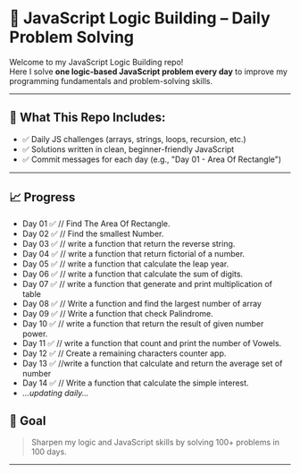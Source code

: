# 🧠 JavaScript Logic Building – Daily Problem Solving

Welcome to my JavaScript Logic Building repo!  
Here I solve **one logic-based JavaScript problem every day** to improve my programming fundamentals and problem-solving skills.

---

## 📅 What This Repo Includes:

- ✅ Daily JS challenges (arrays, strings, loops, recursion, etc.)
- ✅ Solutions written in clean, beginner-friendly JavaScript
- ✅ Commit messages for each day (e.g., "Day 01 - Area Of Rectangle")

---

## 📈 Progress

- Day 01 ✅ // Find The Area Of Rectangle.
- Day 02 ✅ // Find the smallest Number.
- Day 03 ✅ // write a function that return the reverse string.
- Day 04 ✅ // write a function that return fictorial of a number.
- Day 05 ✅ // write a function that calculate the leap year.
- Day 06 ✅ // write a function that calculate the sum of digits.
- Day 07 ✅ // write a function that generate and print multiplication of table
- Day 08 ✅ // Write a function and find the largest number of array
- Day 09 ✅ // Write a function that check Palindrome.
- Day 10 ✅ // write a function that return the result of given number power.
- Day 11 ✅ // write a function that count and print the number of Vowels.
- Day 12 ✅ // Create a remaining characters counter app.
- Day 13 ✅ //write a function that calculate and return the average set of number
- Day 14 ✅ // Write a function that calculate the simple interest.
- _...updating daily..._

## 🚀 Goal

> Sharpen my logic and JavaScript skills by solving 100+ problems in 100 days.

---
